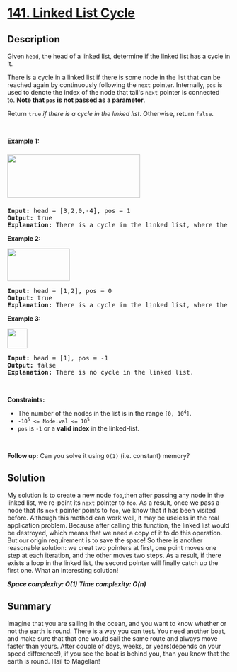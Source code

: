# [141. Linked List Cycle](https://leetcode.com/problems/linked-list-cycle/)

## Description

<div class="content__u3I1 question-content__JfgR"><div><p>Given <code>head</code>, the head of a linked list, determine if the linked list has a cycle in it.</p>

<p>There is a cycle in a linked list if there is some node in the list that can be reached again by continuously following the&nbsp;<code>next</code>&nbsp;pointer. Internally, <code>pos</code>&nbsp;is used to denote the index of the node that&nbsp;tail's&nbsp;<code>next</code>&nbsp;pointer is connected to.&nbsp;<strong>Note that&nbsp;<code>pos</code>&nbsp;is not passed as a parameter</strong>.</p>

<p>Return&nbsp;<code>true</code><em> if there is a cycle in the linked list</em>. Otherwise, return <code>false</code>.</p>

<p>&nbsp;</p>
<p><strong>Example 1:</strong></p>
<img alt="" src="https://assets.leetcode.com/uploads/2018/12/07/circularlinkedlist.png" style="width: 300px; height: 97px; margin-top: 8px; margin-bottom: 8px;">
<pre><strong>Input:</strong> head = [3,2,0,-4], pos = 1
<strong>Output:</strong> true
<strong>Explanation:</strong> There is a cycle in the linked list, where the tail connects to the 1st node (0-indexed).
</pre>

<p><strong>Example 2:</strong></p>
<img alt="" src="https://assets.leetcode.com/uploads/2018/12/07/circularlinkedlist_test2.png" style="width: 141px; height: 74px;">
<pre><strong>Input:</strong> head = [1,2], pos = 0
<strong>Output:</strong> true
<strong>Explanation:</strong> There is a cycle in the linked list, where the tail connects to the 0th node.
</pre>

<p><strong>Example 3:</strong></p>
<img alt="" src="https://assets.leetcode.com/uploads/2018/12/07/circularlinkedlist_test3.png" style="width: 45px; height: 45px;">
<pre><strong>Input:</strong> head = [1], pos = -1
<strong>Output:</strong> false
<strong>Explanation:</strong> There is no cycle in the linked list.
</pre>

<p>&nbsp;</p>
<p><strong>Constraints:</strong></p>

<ul>
	<li>The number of the nodes in the list is in the range <code>[0, 10<sup>4</sup>]</code>.</li>
	<li><code>-10<sup>5</sup> &lt;= Node.val &lt;= 10<sup>5</sup></code></li>
	<li><code>pos</code> is <code>-1</code> or a <strong>valid index</strong> in the linked-list.</li>
</ul>

<p>&nbsp;</p>
<p><strong>Follow up:</strong> Can you solve it using <code>O(1)</code> (i.e. constant) memory?</p>
</div></div>

## Solution
My solution is to create a new node `foo`,then after passing any node in the linked list, we re-point its `next` pointer to `foo`. As a result, once we pass a node that its `next` pointer points to `foo`, we know that it has been visited before. Although this method can work well, it may be useless in the real application problem. Because after calling this function, the linked list would be destroyed, which means that we need a copy of it to do this operation. But our origin requirement is to save the space! So there is another reasonable solution: we creat two pointers at first, one point moves one step at each iteration, and the other moves two steps. As a result, if there exists a loop in the linked list, the second pointer will finally catch up the first one. What an interesting solution!

_**Space complexity: O(1)**_
_**Time complexity: O(n)**_

## Summary
Imagine that you are sailing in the ocean, and you want to know whether or not the earth is round. There is a way you can test. You need another boat, and make sure that that one would sail the same route and always move faster than yours. After couple of days, weeks, or years(depends on your speed difference!), if you see the boat is behind you, than you know that the earth is round. Hail to Magellan!
